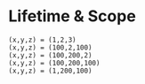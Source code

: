 # Lifetime & Scope
```
(x,y,z) = (1,2,3)
(x,y,z) = (100,2,100)
(x,y,z) = (100,200,2)
(x,y,z) = (100,200,100)
(x,y,z) = (1,200,100)
```

